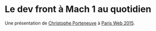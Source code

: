 # Le dev front à Mach 1 au quotidien

Une présentation de [Christophe Porteneuve](http://tddsworld.com/) à [Paris Web 2015](http://www.paris-web.fr/2015/).
